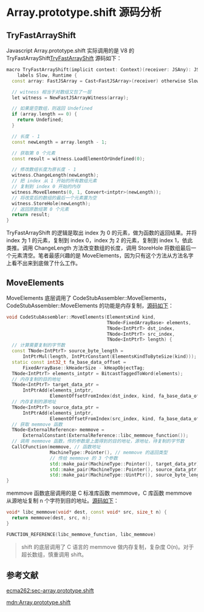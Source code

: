 # Array.prototype.shift 源码分析

## TryFastArrayShift

Javascript Array.prototype.shift 实际调用的是 V8 的 TryFastArrayShift[TryFastArrayShift](https://chromium.googlesource.com/v8/v8.git/+/refs/heads/9.0-lkgr/src/builtins/array-shift.tq#8) 源码如下：

```c++
macro TryFastArrayShift(implicit context: Context)(receiver: JSAny): JSAny
    labels Slow, Runtime {
  const array: FastJSArray = Cast<FastJSArray>(receiver) otherwise Slow;

  // witness 相当于对数组又包了一层
  let witness = NewFastJSArrayWitness(array);

  // 如果是空数组，则返回 Undefined
  if (array.length == 0) {
    return Undefined;
  }

  // 长度 - 1
  const newLength = array.length - 1;

  // 获取第 0 个元素
  const result = witness.LoadElementOrUndefined(0);

  // 修改数组长度为原长度 - 1
  witness.ChangeLength(newLength);
  // 把 index 从 1 开始的所有数组元素
  // 复制到 index 0 开始的内存
  witness.MoveElements(0, 1, Convert<intptr>(newLength));
  // 将改变后的数组的最后一个元素置为空
  witness.StoreHole(newLength);
  // 返回原数组第 0 个元素
  return result;
}
```

TryFastArrayShift 的逻辑是取出 index 为 0 的元素，做为函数的返回结果。并将 index 为 1 的元素，复制到 index 0，index 为 2 的元素，复制到 index 1，依此类推。调用 ChangeLength 方法改变数组的长度，调用 StoreHole 将数组最后一个元素清空。笔者最感兴趣的是 MoveElements，因为只有这个方法从方法名字上看不出来到底做了什么工作。

## MoveElements

MoveElements 底层调用了 CodeStubAssembler::MoveElements，CodeStubAssembler::MoveElements 的功能是内存复制，[源码如下](https://chromium.googlesource.com/v8/v8.git/+/refs/heads/9.0-lkgr/src/codegen/code-stub-assembler.cc#4594)：

```c++
void CodeStubAssembler::MoveElements(ElementsKind kind,
                                     TNode<FixedArrayBase> elements,
                                     TNode<IntPtrT> dst_index,
                                     TNode<IntPtrT> src_index,
                                     TNode<IntPtrT> length) {
  // 计算需要复制的字节数
  const TNode<IntPtrT> source_byte_length =
      IntPtrMul(length, IntPtrConstant(ElementsKindToByteSize(kind)));
  static const int32_t fa_base_data_offset =
      FixedArrayBase::kHeaderSize - kHeapObjectTag;
  TNode<IntPtrT> elements_intptr = BitcastTaggedToWord(elements);
  // 内存复制的目的地址
  TNode<IntPtrT> target_data_ptr =
      IntPtrAdd(elements_intptr,
                ElementOffsetFromIndex(dst_index, kind, fa_base_data_offset));
  // 内存复制的源地址
  TNode<IntPtrT> source_data_ptr =
      IntPtrAdd(elements_intptr,
                ElementOffsetFromIndex(src_index, kind, fa_base_data_offset));
  // 获取 memmove 函数
  TNode<ExternalReference> memmove =
      ExternalConstant(ExternalReference::libc_memmove_function());
  // 调用 memmove 函数，传的参数是上面得到的目的地址，源地址，待复制的字节数
  CallCFunction(memmove, // 函数地址
                MachineType::Pointer(), // memmove 的返回类型
                // 传给 memmove 的 3 个参数
                std::make_pair(MachineType::Pointer(), target_data_ptr), 
                std::make_pair(MachineType::Pointer(), source_data_ptr),
                std::make_pair(MachineType::UintPtr(), source_byte_length));
}
```

memmove 函数底层调用的是 C 标准库函数 memmove，C 库函数 memmove 从源地址复制 n 个字符到目的地址。[源码如下](https://chromium.googlesource.com/v8/v8.git/+/refs/heads/9.0-lkgr/src/codegen/external-reference.cc#754)：

```c++
void* libc_memmove(void* dest, const void* src, size_t n) {
  return memmove(dest, src, n);
}

FUNCTION_REFERENCE(libc_memmove_function, libc_memmove)
```

> shift 的底层调用了 C 语言的 memmove 做内存复制，复杂度 O(n)。对于超长数组，慎重调用 shift。

## 参考文献

[ecma262:sec-array.prototype.shift](https://tc39.es/ecma262/#sec-array.prototype.shift)

[mdn:Array.prototype.shift](https://developer.mozilla.org/zh-CN/docs/Web/JavaScript/Reference/Global_Objects/Array/shift)


















